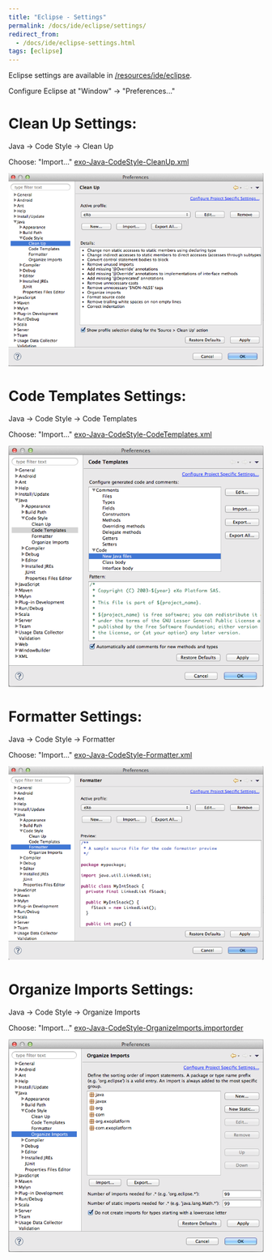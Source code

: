 ```yaml
---
title: "Eclipse - Settings"
permalink: /docs/ide/eclipse/settings/
redirect_from:
  - /docs/ide/eclipse-settings.html
tags: [eclipse]
---
```

Eclipse settings are available in [/resources/ide/eclipse]({{site.github.repository_url}}/tree/master/resources/ide/eclipse/).

Configure Eclipse at "Window" -> "Preferences..."

# Clean Up Settings:

Java -> Code Style -> Clean Up

Choose: "Import..." [exo-Java-CodeStyle-CleanUp.xml](/resources/ide/eclipse/exo-Java-CodeStyle-CleanUp.xml)

![Eclipse Clean Up Settings](/assets/docs/ide/eclipse-Java-CodeStyle-CleanUp.png)

# Code Templates Settings:

Java -> Code Style -> Code Templates

Choose: "Import..." [exo-Java-CodeStyle-CodeTemplates.xml](/resources/ide/eclipse/exo-Java-CodeStyle-CodeTemplates.xml)

![Eclipse Code Style Settings](/assets/docs/ide/eclipse-Java-CodeStyle-CodeTemplates.png)

# Formatter Settings:

Java -> Code Style -> Formatter

Choose: "Import..." [exo-Java-CodeStyle-Formatter.xml](/resources/ide/eclipse/exo-Java-CodeStyle-Formatter.xml)

![Eclipse Formatter Cleanup](/assets/docs/ide/eclipse-Java-CodeStyle-Formatter.png)

# Organize Imports Settings:

Java -> Code Style -> Organize Imports

Choose: "Import..." [exo-Java-CodeStyle-OrganizeImports.importorder](/resources/ide/eclipse/exo-Java-CodeStyle-OrganizeImports.importorder)

![Eclipse Organize Imports Settings](/assets/docs/ide/eclipse-Java-CodeStyle-OrganizeImports.png)
